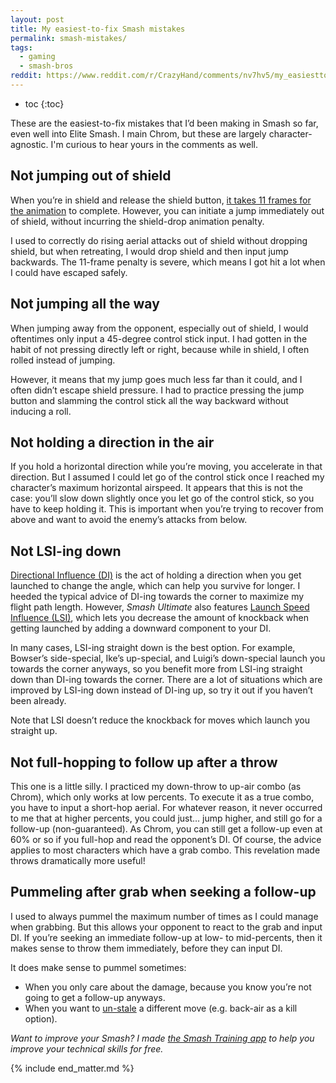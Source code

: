 ```yaml
---
layout: post
title: My easiest-to-fix Smash mistakes
permalink: smash-mistakes/
tags:
  - gaming
  - smash-bros
reddit: https://www.reddit.com/r/CrazyHand/comments/nv7hv5/my_easiesttofix_smash_mistakes/
---
```


 * toc
{:toc}



These are the easiest-to-fix mistakes that I’d been making in Smash so far, even well into Elite Smash. I main Chrom, but these are largely character-agnostic. I'm curious to hear yours in the comments as well.


## Not jumping out of shield

When you’re in shield and release the shield button, [it takes 11 frames for the animation](https://www.ssbwiki.com/Out_of_shield) to complete. However, you can initiate a jump immediately out of shield, without incurring the shield-drop animation penalty.

I used to correctly do rising aerial attacks out of shield without dropping shield, but when retreating, I would drop shield and then input jump backwards. The 11-frame penalty is severe, which means I got hit a lot when I could have escaped safely.


## Not jumping all the way

When jumping away from the opponent, especially out of shield, I would oftentimes only input a 45-degree control stick input. I had gotten in the habit of not pressing directly left or right, because while in shield, I often rolled instead of jumping.

However, it means that my jump goes much less far than it could, and I often didn’t escape shield pressure. I had to practice pressing the jump button and slamming the control stick all the way backward without inducing a roll.


## Not holding a direction in the air

If you hold a horizontal direction while you’re moving, you accelerate in that direction. But I assumed I could let go of the control stick once I reached my character’s maximum horizontal airspeed. It appears that this is not the case: you’ll slow down slightly once you let go of the control stick, so you have to keep holding it. This is important when you’re trying to recover from above and want to avoid the enemy’s attacks from below.


## Not LSI-ing down

[Directional Influence (DI)](https://www.ssbwiki.com/Directional_influence#In_Super_Smash_Bros._Ultimate) is the act of holding a direction when you get launched to change the angle, which can help you survive for longer. I heeded the typical advice of DI-ing towards the corner to maximize my flight path length. However, _Smash Ultimate_ also features [Launch Speed Influence (LSI)](https://www.ssbwiki.com/Directional_influence#In_Super_Smash_Bros._Ultimate), which lets you decrease the amount of knockback when getting launched by adding a downward component to your DI.

In many cases, LSI-ing straight down is the best option. For example, Bowser’s side-special, Ike’s up-special, and Luigi’s down-special launch you towards the corner anyways, so you benefit more from LSI-ing straight down than DI-ing towards the corner. There are a lot of situations which are improved by LSI-ing down instead of DI-ing up, so try it out if you haven’t been already.

Note that LSI doesn’t reduce the knockback for moves which launch you straight up.


## Not full-hopping to follow up after a throw

This one is a little silly. I practiced my down-throw to up-air combo (as Chrom), which only works at low percents. To execute it as a true combo, you have to input a short-hop aerial. For whatever reason, it never occurred to me that at higher percents, you could just… jump higher, and still go for a follow-up (non-guaranteed). As Chrom, you can still get a follow-up even at 60% or so if you full-hop and read the opponent’s DI. Of course, the advice applies to most characters which have a grab combo. This revelation made throws dramatically more useful!


## Pummeling after grab when seeking a follow-up

I used to always pummel the maximum number of times as I could manage when grabbing. But this allows your opponent to react to the grab and input DI. If you’re seeking an immediate follow-up at low- to mid-percents, then it makes sense to throw them immediately, before they can input DI.

It does make sense to pummel sometimes:



*   When you only care about the damage, because you know you’re not going to get a follow-up anyways.
*   When you want to [un-stale](https://www.ssbwiki.com/Stale-move_negation) a different move (e.g. back-air as a kill option).

_Want to improve your Smash? I made [the Smash Training app](https://ssb.fit) to help you improve your technical skills for free._

{% include end_matter.md %}

